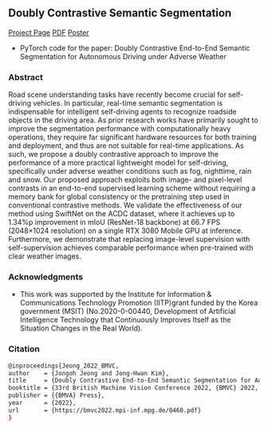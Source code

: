 ## Doubly Contrastive Semantic Segmentation

[Project Page](https://bmvc2022.mpi-inf.mpg.de/460/)
[PDF](https://bmvc2022.mpi-inf.mpg.de/0460.pdf)
[Poster](https://bmvc2022.mpi-inf.mpg.de/0460_poster.pdf)

- PyTorch code for the paper: Doubly Contrastive End-to-End Semantic Segmentation for Autonomous Driving under Adverse Weather

### Abstract
Road scene understanding tasks have recently become crucial for self-driving vehicles. In particular, real-time semantic segmentation is indispensable for intelligent self-driving agents to recognize roadside objects in the driving area. As prior research works have primarily sought to improve the segmentation performance with computationally heavy operations, they require far significant hardware resources for both training and deployment, and thus are not suitable for real-time applications. As such, we propose a doubly contrastive approach to improve the performance of a more practical lightweight model for self-driving, specifically under adverse weather conditions such as fog, nighttime, rain and snow. Our proposed approach exploits both image- and pixel-level contrasts in an end-to-end supervised learning scheme without requiring a memory bank for global consistency or the pretraining step used in conventional contrastive methods. We validate the effectiveness of our method using SwiftNet on the ACDC dataset, where it achieves up to 1.34%p improvement in mIoU (ResNet-18 backbone) at 66.7 FPS (2048×1024 resolution) on a single RTX 3080 Mobile GPU at inference. Furthermore, we demonstrate that replacing image-level supervision with self-supervision achieves comparable performance when pre-trained with clear weather images.

### Acknowledgments

- This  work  was  supported  by  the Institute  for  Information  &  Communications  Technology  Promotion  (IITP)grant funded by the Korea government (MSIT) (No.2020-0-00440, Development of Artificial Intelligence Technology that Continuously Improves Itself as the Situation Changes in the Real World).

### Citation
```bash
@inproceedings{Jeong_2022_BMVC,
author    = {Jongoh Jeong and Jong-Hwan Kim},
title     = {Doubly Contrastive End-to-End Semantic Segmentation for Autonomous Driving under Adverse Weather},
booktitle = {33rd British Machine Vision Conference 2022, {BMVC} 2022, London, UK, November 21-24, 2022},
publisher = {{BMVA} Press},
year      = {2022},
url       = {https://bmvc2022.mpi-inf.mpg.de/0460.pdf}
}
```